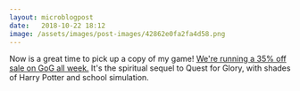 ```yaml
---
layout: microblogpost
date:   2018-10-22 18:12
image: /assets/images/post-images/42862e0fa2fa4d58.png
---
```


Now is a great time to pick up a copy of my game! [We're running a 35% off sale on GoG all week.](https://www.gog.com/game/herou_rogue_to_redemption) It's the spiritual sequel to Quest for Glory, with shades of Harry Potter and school simulation.